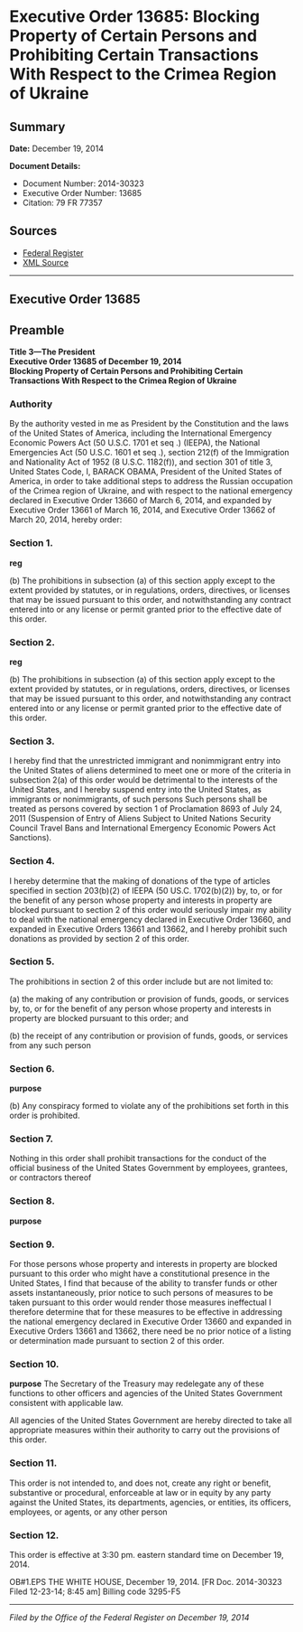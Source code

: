 # Executive Order 13685: Blocking Property of Certain Persons and Prohibiting Certain Transactions With Respect to the Crimea Region of Ukraine

## Summary

**Date:** December 19, 2014

**Document Details:**
- Document Number: 2014-30323
- Executive Order Number: 13685
- Citation: 79 FR 77357

## Sources
- [Federal Register](https://www.federalregister.gov/documents/2014/12/24/2014-30323/blocking-property-of-certain-persons-and-prohibiting-certain-transactions-with-respect-to-the-crimea)
- [XML Source](https://www.federalregister.gov/documents/full_text/xml/2014/12/24/2014-30323.xml)

---

## Executive Order 13685

## Preamble

**Title 3—The President**  
**Executive Order 13685 of December 19, 2014**  
**Blocking Property of Certain Persons and Prohibiting Certain Transactions With Respect to the Crimea Region of Ukraine**

### Authority

By the authority vested in me as President by the Constitution and the laws of the United States of America, including the International Emergency Economic Powers Act (50 U.S.C. 1701 
et seq
.) (IEEPA), the National Emergencies Act (50 U.S.C. 1601 
et seq
.), section 212(f) of the Immigration and Nationality Act of 1952 (8 U.S.C. 1182(f)), and section 301 of title 3, United States Code,
I, BARACK OBAMA, President of the United States of America, in order to take additional steps to address the Russian occupation of the Crimea region of Ukraine, and with respect to the national emergency declared in Executive Order 13660 of March 6, 2014, and expanded by Executive Order 13661 of March 16, 2014, and Executive Order 13662 of March 20, 2014, hereby order:
### Section 1.

**reg**

(b) The prohibitions in subsection (a) of this section apply except to the extent provided by statutes, or in regulations, orders, directives, or licenses that may be issued pursuant to this order, and notwithstanding any contract entered into or any license or permit granted prior to the effective date of this order.
### Section 2.

**reg**

(b) The prohibitions in subsection (a) of this section apply except to the extent provided by statutes, or in regulations, orders, directives, or licenses that may be issued pursuant to this order, and notwithstanding any contract entered into or any license or permit granted prior to the effective date of this order.
### Section 3.

I hereby find that the unrestricted immigrant and nonimmigrant entry into the United States of aliens determined to meet one or more of the criteria in subsection 2(a) of this order would be detrimental to the interests of the United States, and I hereby suspend entry into the United States, as immigrants or nonimmigrants, of such persons Such persons shall be treated as persons covered by section 1 of Proclamation 8693 of July 24, 2011 (Suspension of Entry of Aliens Subject to United Nations Security Council Travel Bans and International Emergency Economic Powers Act Sanctions).
### Section 4.

I hereby determine that the making of donations of the type of articles specified in section 203(b)(2) of IEEPA (50 US.C. 1702(b)(2)) by, to, or for the benefit of any person whose property and interests in property are blocked pursuant to section 2 of this order would seriously impair my ability to deal with the national emergency declared in Executive Order 13660, and expanded in Executive Orders 13661 and 13662, and I hereby prohibit such donations as provided by section 2 of this order.
### Section 5.

The prohibitions in section 2 of this order include but are not limited to:

(a) the making of any contribution or provision of funds, goods, or services by, to, or for the benefit of any person whose property and interests in property are blocked pursuant to this order; and

(b) the receipt of any contribution or provision of funds, goods, or services from any such person
### Section 6.

**purpose**

(b) Any conspiracy formed to violate any of the prohibitions set forth in this order is prohibited.
### Section 7.

Nothing in this order shall prohibit transactions for the conduct of the official business of the United States Government by employees, grantees, or contractors thereof
### Section 8.

**purpose**

### Section 9.

For those persons whose property and interests in property are blocked pursuant to this order who might have a constitutional presence in the United States, I find that because of the ability to transfer funds or other assets instantaneously, prior notice to such persons of measures to be taken pursuant to this order would render those measures ineffectual I therefore determine that for these measures to be effective in addressing the national emergency declared in Executive Order 13660 and expanded in Executive Orders 13661 and 13662, there need be no prior notice of a listing or determination made pursuant to section 2 of this order.
### Section 10.

**purpose**
 The Secretary of the Treasury may redelegate any of these functions to other officers and agencies of the United States Government consistent with applicable law.

All agencies of the United States Government are hereby directed to take all appropriate measures within their authority to carry out the provisions of this order.
### Section 11.

This order is not intended to, and does not, create any right or benefit, substantive or procedural, enforceable at law or in equity by any party against the United States, its departments, agencies, or entities, its officers, employees, or agents, or any other person
### Section 12.

This order is effective at 3:30 pm. eastern standard time on December 19, 2014.

OB#1.EPS
THE WHITE HOUSE,
December 19, 2014.
[FR Doc. 2014-30323
Filed 12-23-14; 8:45 am]
Billing code 3295-F5

---

*Filed by the Office of the Federal Register on December 19, 2014*
